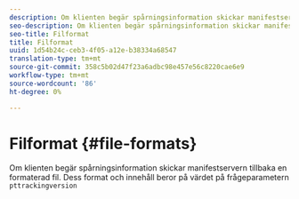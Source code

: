 ```yaml
---
description: Om klienten begär spårningsinformation skickar manifestservern tillbaka en formaterad fil. Formatet och innehållet beror på värdet för frågeparameterns paketversion
seo-description: Om klienten begär spårningsinformation skickar manifestservern tillbaka en formaterad fil. Formatet och innehållet beror på värdet för frågeparameterns paketversion
seo-title: Filformat
title: Filformat
uuid: 1d54b24c-ceb3-4f05-a12e-b38334a68547
translation-type: tm+mt
source-git-commit: 358c5b02d47f23a6adbc98e457e56c8220cae6e9
workflow-type: tm+mt
source-wordcount: '86'
ht-degree: 0%

---
```



# Filformat {#file-formats}

Om klienten begär spårningsinformation skickar manifestservern tillbaka en formaterad fil. Dess format och innehåll beror på värdet på frågeparametern `pttrackingversion`